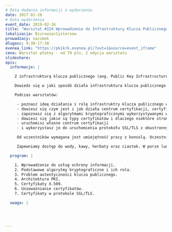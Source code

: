 ```yaml
---
# Data dodania informacji o wydarzeniu
date: 2017-01-20
# Data wydarzenia
event_date: 2019-02-16
title: "Warsztat #224 Wprowadzenie do Infrastruktury Klucza Publicznego (PKI)"
lokalizacja: BiurowiecCystersow
prowadzacy: nazimek
dlugosc: 9:30-17:30
evenea_link: "https://pkikrk.evenea.pl/?out=1&source=event_iframe"
cena: Warsztat płatny - od 79 pln, 2 edycja warsztatu
slideshare:
opis:
  informacje: |

    Z infrastrukturą klucza publicznego (ang. Public Key Infrastructure, PKI) spotykamy się codziennie np. używając przeglądarki internetowej do bezpiecznego połączenia z pocztą elektroniczną czy portalem bankowości internetowej.

    Dowiedz się w jaki sposób działa infrastruktura klucza publicznego oraz jak uruchomić własne centrum certyfikacji i wystawiać certyfikaty.

    Podczas warsztatów:

     - poznasz ideę działania i rolę infrastruktry klucza publicznego w ochronie danych,
     - dowiesz się czym jest i jak działa centrum certyfikacji, certyfikat, lista CRL, protokół OCSP i inne elementy PKI,
     - zapoznasz się z algorytmami kryptograficznymi wykorzystywanymi w infrastrukturze klucza publicznego,
     - dowiesz się jakie są typy certyfikatów i dlaczego niektóre strony internetowe identyfikują się w przeglądarkach kłódką z nazwą organizacji, a inne samą kłódką,
     - uruchomisz własne centrum certyfikacji
     - i wykorzystasz je do uruchomienia protokołu SSL/TLS z obustronnym uwierzytelnieniem.

     Od uczestników wymagana jest umiejętność pracy z konsolą. Uczestnicy w trakcie zajęć korzystają z własnego sprzętu (wymagany komputer z systemem Linux lub Windows z prawami administratora).

     Zapewniamy dostęp do wody, kawy, herbaty oraz ciastek. W porze lunchu proponujemy pizzę w wersji mięsnej oraz wegetariańskiej.

  program: |

    1. Wprowadzenie do usług ochrony informacji.
    2. Podstawowe algorytmy kryptograficzne i ich rola.
    3. Problem autentyczności klucza publicznego.
    4. Architektura PKI.
    5. Certyfikaty X.509.
    6. Unieważnianie certyfikatów.
    7. Certyfikaty w protokole SSL/TLS.

  uwaga: |

    
 

---
```

